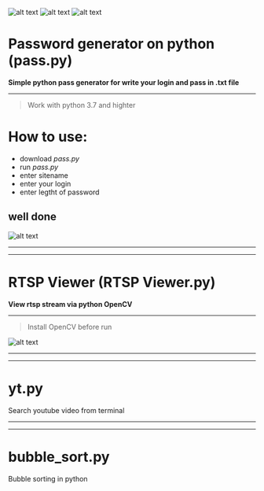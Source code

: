 ![alt text](https://img.shields.io/badge/version-python%203.7-blue) ![alt text](https://img.shields.io/badge/pip%20install-opencv-blue) ![alt text](https://img.shields.io/badge/status-worked-brightgreen) 
# Password generator on python (pass.py)
__Simple python pass generator for write your login and pass in .txt file__
____
> Work with python 3.7 and highter

# How to use:
+ download *pass.py*
+ run *pass.py*
+ enter sitename
+ enter your login
+ enter legtht of password

## well done

![alt text](https://sun9-10.userapi.com/c858128/v858128173/20bdf9/OT4J9pleVqc.jpg)


____
____
# RTSP Viewer (RTSP Viewer.py)
__View rtsp stream via python OpenCV__
____
> Install OpenCV before run

![alt text](https://specialbotdata.000webhostapp.com/pic_git/55181photo_2020_11_09_12_52_44.jpg)


____
____
# yt.py
Search youtube video from terminal

____
____
# bubble_sort.py
Bubble sorting in python
